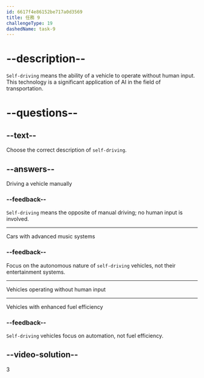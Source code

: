 ```yaml
---
id: 6617f4e86152be717a0d3569
title: 任務 9
challengeType: 19
dashedName: task-9
---
```


# --description--

`Self-driving` means the ability of a vehicle to operate without human input. This technology is a significant application of AI in the field of transportation.

# --questions--

## --text--

Choose the correct description of `self-driving`.

## --answers--

Driving a vehicle manually

### --feedback--

`Self-driving` means the opposite of manual driving; no human input is involved.

---

Cars with advanced music systems

### --feedback--

Focus on the autonomous nature of `self-driving` vehicles, not their entertainment systems.

---

Vehicles operating without human input

---

Vehicles with enhanced fuel efficiency

### --feedback--

`Self-driving` vehicles focus on automation, not fuel efficiency.

## --video-solution--

3
